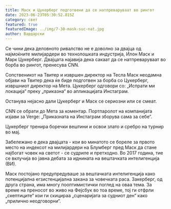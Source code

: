 ```yaml
---
title: Маск и Цукерберг подготвени да се натпреваруваат во рингот
date: 2023-06-23T05:30:52.815Z
category: свет
featured: true
featuredImage: ../img/7-30-mask-suc-nat.jpg
author: Вардарски
---
```

Се чини дека деловното ривалство не е доволно за двајца од најмоќните милијардери во технолошката индустрија, Илон Маск и Марк Цукерберг. Двајцата најавија дека сакаат да се натпреваруваат во борба во рингот, пренесува CNN.

Сопственикот на Твитер и извршен директор на Тесла Маск неодамна објави на Твитер дека ќе биде подготвен за борба со Цукерберг, извршниот директор на Мета. Цукерберг одговори со: „Испрати ми локација“ преку „приказна“ во апликацијата Инстаграм.

Останува нејасно дали Цукерберг и Маск се сериозни или се смеат.

CNN се обрати до Мета за коментар. Портпаролот на компанијата изјави за Verge: „Приказната на Инстаграм зборува сама за себе“.

Цукерберг тренира боречки вештини и освои злато и сребро на турнир во мај.

Забележано е дека двајцата - кои во минатото се бореле за првото место на индексот на милијардери на Блумберг пред Маск да стане најбогат човек на светот - се судриле и претходно. Во 2017 година, тие се вклучија во јавна дебата за иднината на вештачката интелигенција (ВИ).

Маск постојано предупредуваше за вештачката интелигенција како потенцијална егзистенцијална закана за човечката раса. Закерберг, од друга страна, има многу пооптимистички поглед на оваа тема. За време на преносот во живо на Фејсбук во тоа време, тој ги отфрли „скептиците“ кои ги скицираа „сценаријата за судниот ден“ како „прилично неодговорни“.